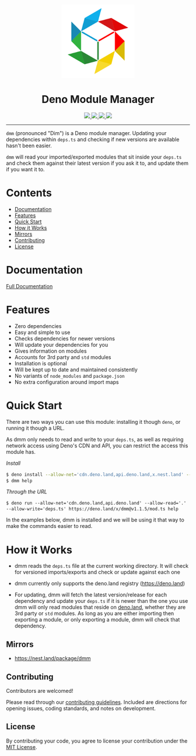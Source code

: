 <p align="center">
  <img height="200" src="logo.png" alt="Deno Module Manager">
  <h1 align="center">Deno Module Manager</h1>
</p>
<p align="center">
  <a href="https://github.com/drashland/dmm/releases">
    <img src="https://img.shields.io/github/release/drashland/dmm.svg?color=bright_green&label=latest">
  </a>
  <a href="https://github.com/drashland/dmm/actions">
    <img src="https://img.shields.io/github/workflow/status/drashland/dmm/master?label=ci">
  </a>
  <a href="https://discord.gg/SgejNXq">
    <img src="https://img.shields.io/badge/chat-on%20discord-blue">
  </a>
  <a href="https://rb.gy/5ppdbh">
    <img src="https://img.shields.io/badge/Tutorials-YouTube-red">
  </a>
</p>

---

`dmm` (pronounced "Dim") is a Deno module manager. Updating your dependencies within `deps.ts` and checking if new versions are available hasn't been easier.

`dmm` will read your imported/exported modules that sit inside your `deps.ts` and check them against their latest version if you ask it to, and update them if you want it to.

# Contents

* [Documentation](#documentation)
* [Features](#features)
* [Quick Start](#quick-start)
* [How it Works](#how-it-works)
* [Mirrors](#mirrors)
* [Contributing](#contributing)
* [License](#license)

# Documentation

[Full Documentation](https://drash.land/dmm/)

# Features

* Zero dependencies
* Easy and simple to use
* Checks dependencies for newer versions
* Will update your dependencies for you
* Gives information on modules
* Accounts for 3rd party and `std` modules
* Installation is optional
* Will be kept up to date and maintained consistently
* No variants of `node_modules` and `package.json`
* No extra configuration around import maps

# Quick Start

There are two ways you can use this module: installing it though `deno`, or running it though a URL.

As dmm only needs to read and write to your `deps.ts`, as well as requiring network access using Deno's CDN and API, you can restrict the access this module has.

*Install*
```sh
$ deno install --allow-net='cdn.deno.land,api.deno.land,x.nest.land' --allow-read='.' --allow-write='deps.ts' https://deno.land/x/dmm@v1.1.5/mod.ts
$ dmm help
```

*Through the URL*

```
$ deno run --allow-net='cdn.deno.land,api.deno.land' --allow-read='.' --allow-write='deps.ts' https://deno.land/x/dmm@v1.1.5/mod.ts help
```

In the examples below, dmm is installed and we will be using it that way to make the commands easier to read.

# How it Works

* dmm reads the `deps.ts` file at the current working directory. It will check for versioned imports/exports and check or update against each one

* dmm currently only supports the deno.land registry (https://deno.land)

* For updating, dmm will fetch the latest version/release for each dependency and update your `deps.ts` if it is newer than the one you use
dmm will only read modules that reside on [deno.land](https://deno.land), whether they are 3rd party or `std` modules. As long as you are either importing then exporting a module, or only exporting a module, dmm will check that dependency.

## Mirrors

* https://nest.land/package/dmm

## Contributing

Contributors are welcomed!

Please read through our [contributing guidelines](./.github/CONTRIBUTING.md). Included are directions for opening issues, coding standards, and notes on development.

## License
By contributing your code, you agree to license your contribution under the [MIT License](./LICENSE).
